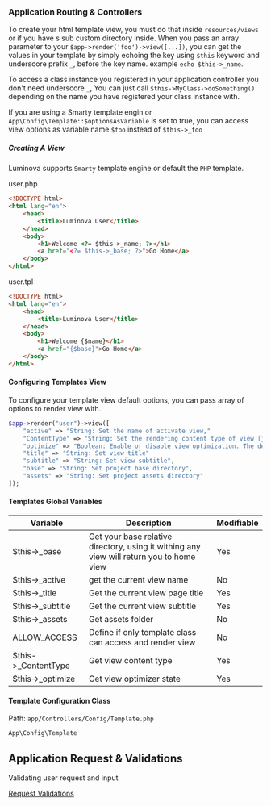 ### Application Routing & Controllers

To create your html template view, you must do that inside `resources/views` or if you have s sub custom directory inside.
When you pass an array parameter to your `$app->render('foo')->view([...])`, you can get the values in your template by simply echoing the key using `$this` keyword and underscore prefix `_`, before the key name. example `echo $this->_name`.

To access a class instance you registered in your application controller you don't need underscore `_`, You can just call `$this->MyClass->doSomething()` depending on the name you have registered your class instance with.

If you are using a Smarty template engin or `App\Config\Template::$optionsAsVariable` is set to true, you can access view options as variable name `$foo` instead of `$this->_foo`

##### Creating A View 
Luminova supports `Smarty` template engine or default the `PHP` template.

user.php 

```html
<!DOCTYPE html>
<html lang="en">
    <head>
        <title>Luminova User</title>
    </head>
    <body>
        <h1>Welcome <?= $this->_name; ?></h1>
        <a href="<?= $this->_base; ?>">Go Home</a>
    </body>
</html>
```

user.tpl 

```html
<!DOCTYPE html>
<html lang="en">
    <head>
        <title>Luminova User</title>
    </head>
    <body>
        <h1>Welcome {$name}</h1>
        <a href="{$base}">Go Home</a>
    </body>
</html>
```

#### Configuring Templates View

To configure your template view default options, you can pass array of options to render view with.

```php 
$app->render("user")->view([
    "active" => "String: Set the name of activate view,"
    "ContentType" => "String: Set the rendering content type of view [json, text or html], the default is html",
    "optimize" => "Boolean: Enable or disable view optimization. The default is true. But before it work you have to enable it in your initialization environment config file .env",
    "title" => "String: Set view title"
    "subtitle" => "String: Set view subtitle",
    "base" => "String: Set project base directory",
    "assets" => "String: Set project assets directory"
]);
```

#### Templates Global Variables

Variable         |   Description                                                                     | Modifiable
-----------------|-----------------------------------------------------------------------------------|-------------
$this->_base     | Get your base relative directory, using it withing any view will return you to home view   | Yes
$this->_active   | get the current view name                                                         | No
$this->_title    | Get the current view page title                                                   | Yes
$this->_subtitle | Get the current view subtitle                                                     | Yes
$this->_assets   | Get assets folder                                                                 | No
ALLOW_ACCESS     | Define if only template class can access and render view                          | No
$this->_ContentType | Get view content type | Yes
$this->_optimize  | Get view optimizer state | Yes

#### Template Configuration Class 

Path: `app/Controllers/Config/Template.php`

```php 
App\Config\Template
```


## Application Request & Validations

Validating user request and input

[Request Validations](VALIDATION.md)